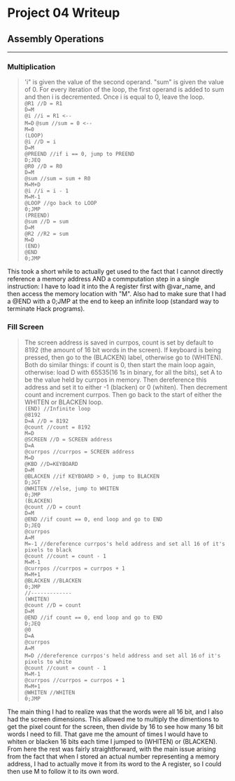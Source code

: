 # Project 04 Writeup

## Assembly Operations
---
### Multiplication
>'i" is given the value of the second operand. "sum" is given the value of 0. For every iteration of the loop, the first operand is added to sum and then i is decremented. Once i is equal to 0, leave the loop.\
`@R1 //D = R1`\
`D=M`\
`@i //i = R1 <--`\
`M=D`
`@sum //sum = 0 <--`\
`M=0`\
`(LOOP)`\
`@i //D = i`\
`D=M`\
`@PREEND //if i == 0, jump to PREEND`\
`D;JEQ`\
`@R0 //D = R0`\
`D=M`\
`@sum //sum = sum + R0`\
`M=M+D`\
`@i //i = i - 1`\
`M=M-1`\
`@LOOP //go back to LOOP`\
`0;JMP`\
`(PREEND)`\
`@sum //D = sum`\
`D=M`\
`@R2 //R2 = sum`\
`M=D`\
`(END)`\
`@END`\
`0;JMP`

This took a short while to actually get used to the fact that I cannot directly reference a memory address AND a commputation step in a single instruction: I have to load it into the A register first with @var_name, and then access the memory location with "M". Also had to make sure that I had a @END with a 0;JMP at the end to keep an infinite loop (standard way to terminate Hack programs).

### Fill Screen
>The screen address is saved in currpos, count is set by default to 8192 (the amount of 16 bit words in the screen). If keyboard is being pressed, then go to the (BLACKEN) label, otherwise go to (WHITEN). Both do similar things: if count is 0, then start the main loop again, otherwise: load D with 65535(16 1s in binary, for all the bits), set A to be the value held by currpos in memory. Then dereference this address and set it to either -1 (blacken) or 0 (whiten). Then decrement count and increment currpos. Then go back to the start of either the WHITEN or BLACKEN loop.\
`(END) //Infinite loop`\
`@8192`\
`D=A //D = 8192`\
`@count //count = 8192`\
`M=D`\
`@SCREEN //D = SCREEN address`\
`D=A`\
`@currpos //currpos = SCREEN address`\
`M=D`\
`@KBD //D=KEYBOARD`\
`D=M`\
`@BLACKEN //if KEYBOARD > 0, jump to BLACKEN`\
`D;JGT`\
`@WHITEN //else, jump to WHITEN`\
`0;JMP`\
`(BLACKEN)`\
`@count //D = count`\
`D=M`\
`@END //if count == 0, end loop and go to END`\
`D;JEQ`\
`@currpos`\
`A=M`\
`M=-1 //dereference currpos's held address and set all 16 of it's pixels to black`\
`@count //count = count - 1`\
`M=M-1`\
`@currpos //currpos = currpos + 1`\
`M=M+1`\
`@BLACKEN //BLACKEN`\
`0;JMP`\
`//-------------`\
`(WHITEN)`\
`@count //D = count`\
`D=M`\
`@END //if count == 0, end loop and go to END`\
`D;JEQ`\
`@0`\
`D=A`\
`@currpos`\
`A=M`\
`M=D //dereference currpos's held address and set all 16` `of it's pixels to white`\
`@count //count = count - 1`\
`M=M-1`\
`@currpos //currpos = currpos + 1`\
`M=M+1`\
`@WHITEN //WHITEN`\
`0;JMP`

The main thing I had to realize was that the words were all 16 bit, and I also had the screen dimensions. This allowed me to multiply the dimentions to get the pixel count for the screen, then divide by 16 to see how many 16 bit words I need to fill. That gave me the amount of times I would have to whiten or blacken 16 bits each time I jumped to (WHITEN) or (BLACKEN). From here the rest was fairly straightforward, with the main issue arising from the fact that when I stored an actual number representing a memory address, I had to actually move it from its word to the A register, so I could then use M to follow it to its own word.